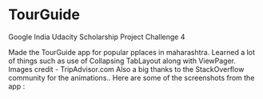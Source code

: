 # TourGuide
Google India Udacity Scholarship Project Challenge 4

Made the TourGuide app for popular pplaces in maharashtra. 
Learned a lot of things such as use of Collapsing TabLayout along with ViewPager. 
Images credit - TripAdvisor.com
Also a big thanks to the StackOverflow community for the animations..
Here are some of the screenshots from the app :

